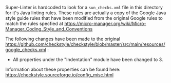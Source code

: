 Super-Linter is hardcoded to look for a `sun_checks.xml` file in this directory for it's Java linting rules. These rules are actually
a copy of the Google Java style guide rules that  have been modified from the 
original Google rules to match the rules specfied at https://micro-manager.org/wiki/Micro-Manager_Coding_Style_and_Conventions

The following changes have been made to the original https://github.com/checkstyle/checkstyle/blob/master/src/main/resources/google_checks.xml :
 - All properties under the "Indentation" module have been changed to 3.
 
 Information about these properties can be found here: https://checkstyle.sourceforge.io/config_misc.html